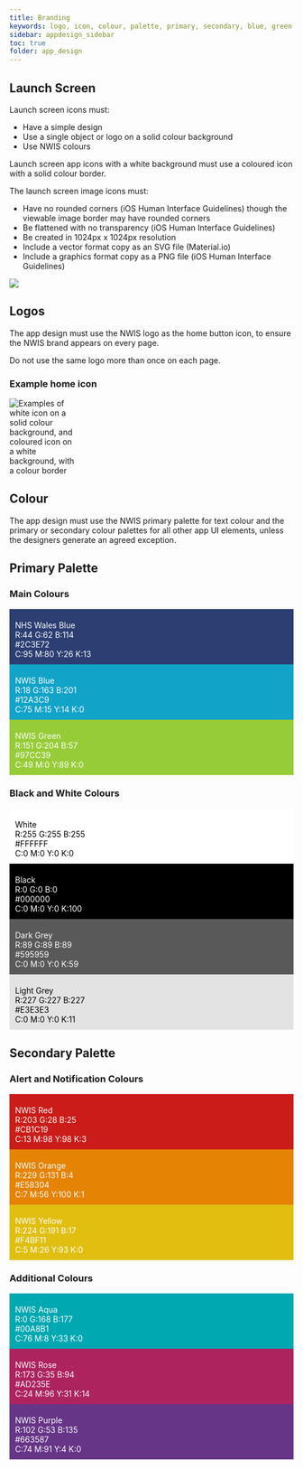 ```yaml
---
title: Branding
keywords: logo, icon, colour, palette, primary, secondary, blue, green, aqua, rose, purple, orange, yellow, red, NWIS, nwis
sidebar: appdesign_sidebar
toc: true
folder: app_design 
---
```


## Launch Screen 

Launch screen icons must:
* Have a simple design
* Use a single object or logo on a solid colour background
* Use NWIS colours 

Launch screen app icons with a white background must use a coloured icon with a solid colour border.

The launch screen image icons must:
* Have no rounded corners (iOS Human Interface Guidelines) though the viewable image border may have rounded corners
* Be flattened with no transparency (iOS Human Interface Guidelines)
* Be created in 1024px x 1024px resolution
* Include a vector format copy as an SVG file (Material.io)
* Include a graphics format copy as a PNG file (iOS Human Interface Guidelines)

<img src="{{ '/images/examples/design-standards-icon-examples.png' | prepend: site.baseurl }}">

## Logos
The app design must use the NWIS logo as the home button icon, to ensure the NWIS brand appears on every page.   

Do not use the same logo more than once on each page.

### Example home icon
<img src="{{ '/images/examples/design-standards-home-example.png' | prepend: site.baseurl }}" alt="Examples of white icon on a solid colour background, and coloured icon on a white background, with a colour border" style="max-width: 120px">

## Colour
The app design must use the NWIS primary palette for text colour and the primary or secondary colour palettes for all other app UI elements, unless the designers generate an agreed exception.


## Primary Palette

### Main Colours

<div class="swatch-wrapper">
	<div class="row text-center">
		<div class="col-md-4" style="background-color: rgb(44, 62, 114); color: white; padding: 20px 10px 10px 10px;">
			<span class="swatch_title">NHS Wales Blue</span><br>
			<span class="">R:44 G:62 B:114</span><br>
			<span class="small">#2C3E72</span><br>
			<span class="small">C:95 M:80 Y:26 K:13</span>
		</div>
		<div class="col-md-4" style="background-color: rgb(18, 163, 201); color: white; padding: 20px 10px 10px 10px;">
			<span class="swatch_title">NWIS Blue</span><br>
			<span class="">R:18 G:163 B:201</span><br>
			<span class="small">#12A3C9</span><br>
			<span class="small">C:75 M:15 Y:14 K:0</span>
		</div>
		<div class="col-md-4" style="background-color: rgb(151, 204, 57); color: white; padding: 20px 10px 10px 10px;">
			<span class="swatch_title">NWIS Green</span><br>
			<span class="">R:151 G:204 B:57</span><br>
			<span class="small">#97CC39</span><br>
			<span class="small">C:49 M:0 Y:89 K:0</span>
		</div>
	</div>
</div>

### Black and White Colours

<div class="swatch-wrapper">
	<div class="row text-center">
		<div class="col-md-3" style="background-color: rgb(255, 255, 255); color: black; padding: 20px 10px 10px 10px;">
			<span class="swatch_title">White</span><br>
			<span class="">R:255 G:255 B:255</span><br>
			<span class="small">#FFFFFF</span><br>
			<span class="small">C:0 M:0 Y:0 K:0</span>
		</div>
		<div class="col-md-3" style="background-color: rgb(0, 0, 0); color: white; padding: 20px 10px 10px 10px;">
			<span class="swatch_title">Black</span><br>
			<span class="">R:0 G:0 B:0</span><br>
			<span class="small">#000000</span><br>
			<span class="small">C:0 M:0 Y:0 K:100</span>
		</div>
		<div class="col-md-3" style="background-color: rgb(89, 89, 89); color: white; padding: 20px 10px 10px 10px;">
			<span class="swatch_title">Dark Grey</span><br>
			<span class="">R:89 G:89 B:89</span><br>
			<span class="small">#595959</span><br>
			<span class="small">C:0 M:0 Y:0 K:59</span>
		</div>
		<div class="col-md-3" style="background-color: rgb(227, 227, 227); color: black; padding: 20px 10px 10px 10px;">
			<span class="swatch_title">Light Grey</span><br>
			<span class="">R:227 G:227 B:227</span><br>
			<span class="small">#E3E3E3</span><br>
			<span class="small">C:0 M:0 Y:0 K:11</span>
		</div>
	</div>
</div>

## Secondary Palette

### Alert and Notification Colours

<div class="swatch-wrapper">
				<div class="row text-center">
					<div class="col-md-4" style="background-color: rgb(203, 28, 25); color: white; padding: 20px 10px 10px 10px;">
						<span class="swatch_title">NWIS Red</span><br>
						<span class="">R:203 G:28 B:25</span><br>
						<span class="small">#CB1C19</span><br>
						<span class="small">C:13 M:98 Y:98 K:3</span>
					</div>
					<div class="col-md-4" style="background-color: rgb(229, 131, 4); color: white; padding: 20px 10px 10px 10px;">
						<span class="swatch_title">NWIS Orange</span><br>
						<span class="">R:229 G:131 B:4</span><br>
						<span class="small">#E58304</span><br>
						<span class="small">C:7 M:56 Y:100 K:1</span>
					</div>
					<div class="col-md-4" style="background-color: rgb(224, 191, 17); color: white; padding: 20px 10px 10px 10px;">
						<span class="swatch_title">NWIS Yellow</span><br>
						<span class="">R:224 G:191 B:17</span><br>
						<span class="small">#F4BF11</span><br>
						<span class="small">C:5 M:26 Y:93 K:0</span>
					</div>
				</div>
			</div>

### Additional Colours

<div class="swatch-wrapper">
				<div class="row text-center">
					<div class="col-md-4" style="background-color: rgb(0, 168, 177); color: white; padding: 20px 10px 10px 10px;">
						<span class="swatch_title">NWIS Aqua</span><br>
						<span class="">R:0 G:168 B:177</span><br>
						<span class="small">#00A8B1</span><br>
						<span class="small">C:76 M:8 Y:33 K:0</span>
					</div>
					<div class="col-md-4" style="background-color: rgb(173, 35, 94); color: white; padding: 20px 10px 10px 10px;">
						<span class="swatch_title">NWIS Rose</span><br>
						<span class="">R:173 G:35 B:94</span><br>
						<span class="small">#AD235E</span><br>
						<span class="small">C:24 M:96 Y:31 K:14</span>
					</div>
					<div class="col-md-4" style="background-color: rgb(102, 53, 135); color: white; padding: 20px 10px 10px 10px;">
						<span class="swatch_title">NWIS Purple</span><br>
						<span class="">R:102 G:53 B:135</span><br>
						<span class="small">#663587</span><br>
						<span class="small">C:74 M:91 Y:4 K:0</span>
					</div>
				</div>
			</div>
